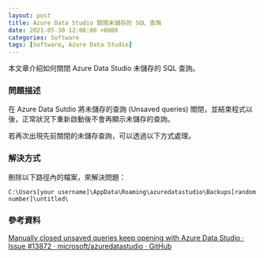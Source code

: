 ```yaml
---
layout: post
title: Azure Data Studio 關閉未儲存的 SQL 查詢
date: 2021-05-30 12:00:00 +0800
categories: Software
tags: [Software, Azure Data Studio]
--- 
```


本文章介紹如何關閉 Azure Data Studio 未儲存的 SQL 查詢。

### 問題描述

在 Azure Data Sutdio 將未儲存的查詢 (Unsaved queries) 關閉，並結束程式以後，正常狀況下重新啟動後不會再顯示未儲存的查詢。

若再次出現先前關閉的未儲存查詢，可以透過以下方式處理。

### 解決方式

刪除以下路徑內的檔案，來解決問題：

`C:\Users[your username]\AppData\Roaming\azuredatastudio\Backups[random number]\untitled\`

### 參考資料

[Manually closed unsaved queries keep opening with Azure Data Studio · Issue #13872 · microsoft/azuredatastudio · GitHub](https://github.com/microsoft/azuredatastudio/issues/13872)